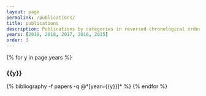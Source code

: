 ```yaml
---
layout: page
permalink: /publications/
title: publications
description: Publications by categories in reversed chronological order. 
years: [2019, 2018, 2017, 2016, 2015]
order: 3
---
```


{% for y in page.years %}
  <h3 class="year">{{y}}</h3>
  {% bibliography -f papers -q @*[year={{y}}]* %}
{% endfor %}
